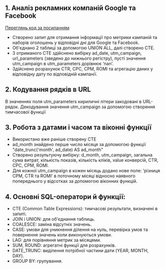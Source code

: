 ##  1. Аналіз рекламних компаній Google та Facebook
[Переглянь код за посиланням](https://github.com/RomanHresko/SQL/blob/main/SQL)

- Створено запит для отримання інформації про метрики кампаній та наборів оголошень у відповідні дні для Google та Facebook.
- Об'єднано 2 таблиці за допомогою UNION ALL, далі створено CTE.
- З отриманого CTE здійснено вибірку ad_date, utm_campaign, url_parameters (зведено до нижнього регістру), пусті значення  utm_campaign в utm_parameters дорівнює ‘nan’.
- Здійснено розрахунок CTR, CPC, CPM, ROMI та агрегацію даних у відповідну дату по відповідній кампанії. 

## 2. Кодування рядків в URL
В значеннях поля utm_parameters кириличні літери закодовані в URL-рядок. Декодування значення utm_campaign за допомогою створення тимчасової функції

## 3. Робота з датами і часом та віконні функції
- Використано вже раніше створену CTE
- ad_month знайдено перше число місяця за допомогою функції "date_trunc('month', ad_date) AS ad_month"
-  Створено результуючу вибірку: d_month, utm_campaign, загальна сума витрат, кількість показів, кількість кліків, value конверсій, CTR, CPC, CPM, ROMI.
-  Для кожної utm_campaign в кожен місяць додано нове поле: ‘різниця CPM, CTR та ROMI’  в поточному місяці відносно наявного попереднього у відсотках за допомогою віконних функцій.

## 4. Основні SQL-оператори й функції:
- CTE (Common Table Expressions): тимчасові результати, визначені в запиті.
- JOIN і UNION: для об'єднання таблиць.
- COALESCE: заміна відсутніх значень.
- CASE: умови для уникнення ділення на нуль, перевірка умов та повернення значень коли виконуються умови.
- LAG: для порівняння метрик за місяцями.
- SUM, ROUND: агрегатні функції для розрахунків.
- DATE_TRUNC: виділення потрібної частини дати (YEAR, MONTH, DAY).
- GROUP BY: групування.
